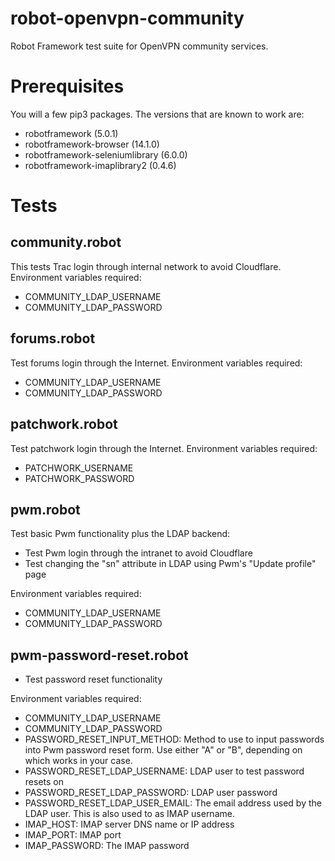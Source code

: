 # robot-openvpn-community

Robot Framework test suite for OpenVPN community services.

# Prerequisites

You will a few pip3 packages. The versions that are known to work are:

* robotframework (5.0.1)
* robotframework-browser (14.1.0)
* robotframework-seleniumlibrary (6.0.0)
* robotframework-imaplibrary2 (0.4.6)

# Tests

## community.robot

This tests Trac login through internal network to avoid Cloudflare.
Environment variables required:

* COMMUNITY_LDAP_USERNAME
* COMMUNITY_LDAP_PASSWORD

## forums.robot

Test forums login through the Internet. Environment variables required:

* COMMUNITY_LDAP_USERNAME
* COMMUNITY_LDAP_PASSWORD

## patchwork.robot

Test patchwork login through the Internet. Environment variables required:

* PATCHWORK_USERNAME
* PATCHWORK_PASSWORD

## pwm.robot

Test basic Pwm functionality plus the LDAP backend:

* Test Pwm login through the intranet to avoid Cloudflare
* Test changing the "sn" attribute in LDAP using Pwm's "Update profile" page

Environment variables required:

* COMMUNITY_LDAP_USERNAME
* COMMUNITY_LDAP_PASSWORD

## pwm-password-reset.robot

* Test password reset functionality

Environment variables required:

* COMMUNITY_LDAP_USERNAME
* COMMUNITY_LDAP_PASSWORD
* PASSWORD_RESET_INPUT_METHOD: Method to use to input passwords into Pwm password reset form. Use either "A" or "B", depending on which works in your case.
* PASSWORD_RESET_LDAP_USERNAME: LDAP user to test password resets on
* PASSWORD_RESET_LDAP_PASSWORD: LDAP user password
* PASSWORD_RESET_LDAP_USER_EMAIL: The email address used by the LDAP user. This is also used to as IMAP username.
* IMAP_HOST: IMAP server DNS name or IP address
* IMAP_PORT: IMAP port
* IMAP_PASSWORD: The IMAP password
